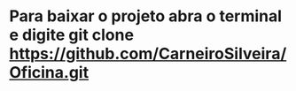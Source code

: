 # Para baixar o projeto abra o terminal e digite git clone https://github.com/CarneiroSilveira/Oficina.git
